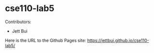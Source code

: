 # cse110-lab5

Contributors:

- Jett Bui

Here is the URL to the Github Pages site: <https://jettbui.github.io/cse110-lab5/>
